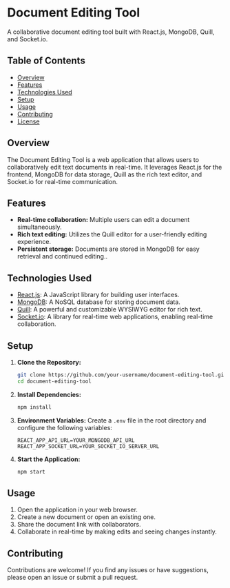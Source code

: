 # Document Editing Tool

A collaborative document editing tool built with React.js, MongoDB, Quill, and Socket.io.

## Table of Contents

- [Overview](#overview)
- [Features](#features)
- [Technologies Used](#technologies-used)
- [Setup](#setup)
- [Usage](#usage)
- [Contributing](#contributing)
- [License](#license)      

## Overview

The Document Editing Tool is a web application that allows users to collaboratively edit text documents in real-time. It leverages React.js for the frontend, MongoDB for data storage, Quill as the rich text editor, and Socket.io for real-time communication.

## Features

- **Real-time collaboration:** Multiple users can edit a document simultaneously.
- **Rich text editing:** Utilizes the Quill editor for a user-friendly editing experience.
- **Persistent storage:** Documents are stored in MongoDB for easy retrieval and continued editing..

## Technologies Used

- [React.js](https://reactjs.org/): A JavaScript library for building user interfaces.
- [MongoDB](https://www.mongodb.com/): A NoSQL database for storing document data.
- [Quill](https://quilljs.com/): A powerful and customizable WYSIWYG editor for rich text.
- [Socket.io](https://socket.io/): A library for real-time web applications, enabling real-time collaboration.

## Setup

1. **Clone the Repository:**
   ```bash
   git clone https://github.com/your-username/document-editing-tool.git
   cd document-editing-tool
   ```

2. **Install Dependencies:**
   ```bash
   npm install
   ```

3. **Environment Variables:**
   Create a `.env` file in the root directory and configure the following variables:
   ```
   REACT_APP_API_URL=YOUR_MONGODB_API_URL
   REACT_APP_SOCKET_URL=YOUR_SOCKET_IO_SERVER_URL
   ```

4. **Start the Application:**
   ```bash
   npm start
   ```

## Usage

1. Open the application in your web browser.
2. Create a new document or open an existing one.
3. Share the document link with collaborators.
4. Collaborate in real-time by making edits and seeing changes instantly.

## Contributing

Contributions are welcome! If you find any issues or have suggestions, please open an issue or submit a pull request.
